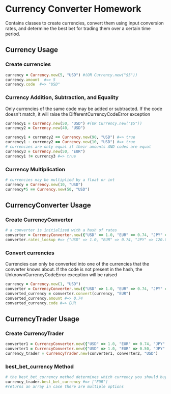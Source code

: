 # Currency Converter Homework

Contains classes to create currencies, convert them using input conversion rates, and determine the best bet for trading them over a certain time period.

## Currency Usage

### Create currencies
```ruby
currency = Currency.new(5, "USD") #(OR Currency.new("$5"))
currency.amount  #=> 5
currency.code  #=> "USD"
```
### Currency Addition, Subtraction, and Equality
Only currencies of the same code may be added or subtracted. If the code doesn't match, it will raise the DifferentCurrencyCodeError exception
```ruby
currency1 = Currency.new(50, "USD") #(OR Currency.new("$5"))
currency2 = Currency.new(40, "USD")

currency1 + currency2 == Currency.new(90, "USD") #=> true
currency1 - currency2 == Currency.new(10, "USD") #=> true
# currencies are only equal if their amounts AND codes are equal
currency3 = Currency.new(50, "EUR")
currency1 != currency3 #=> true

```
### Currency Multiplication
```ruby
# currencies may be multiplied by a float or int
currency = Currency.new(10, "USD")
currency*5 == Currency.new(50, "USD")

```
## CurrencyConverter Usage
### Create CurrencyConverter
```ruby
# a converter is initialized with a hash of rates
converter = CurrencyConverter.new({"USD" => 1.0, "EUR" => 0.74, "JPY" => 120.0})
converter.rates_lookup #=> {"USD" => 1.0, "EUR" => 0.74, "JPY" => 120.0}

```
### Convert currencies
Currencies can only be converted into one of the currencies that the converter knows about. If the code is not present in the hash, the UnknownCurrencyCodeError exception will be raised

```ruby
currency = Currency.new(1, "USD")
converter = CurrencyConverter.new({"USD" => 1.0, "EUR" => 0.74, "JPY" => 120.0})
converted_currency = converter.convert(currency, "EUR")
converted_currency.amount #=> 0.74
converted_currency.code #=> EUR
```

## CurrencyTrader Usage
### Create CurrencyTrader
```ruby
converter1 = CurrencyConverter.new({"USD" => 1.0, "EUR" => 0.74, "JPY" => 120.0})
converter1 = CurrencyConverter.new({"USD" => 1.0, "EUR" => 0.50, "JPY" => 130.0})
currency_trader = CurrencyTrader.new(converter1, converter2, "USD")
```
### best_bet_currency Method
```ruby
# the best_bet_currency method determines which currency you should buy, given a start and end converter (point in time rates)
currency_trader.best_bet_currency #=> ["EUR"]
#returns an array in case there are multiple options
```

